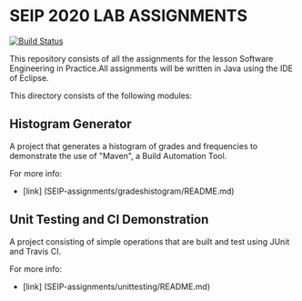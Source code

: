 # SEIP 2020 LAB ASSIGNMENTS
[![Build Status](https://travis-ci.com/pigirou/SEIP-assignments.svg?token=D4abBGiU23y1aU1FXZYy&branch=development)](https://travis-ci.com/pigirou/SEIP-assignments)

This repository consists of all the assignments for the lesson Software Engineering in Practice.All assignments will be written in Java using the IDE of Eclipse.

This directory consists of the following modules:

## Histogram Generator 

A project that generates a histogram of grades and frequencies to demonstrate the use of "Maven", a Build Automation Tool.

For more info:
- [link] (SEIP-assignments/gradeshistogram/README.md)

## Unit Testing and CI Demonstration

A project consisting of simple operations that are built and test using JUnit and Travis CI.

For more info:
- [link] (SEIP-assignments/unittesting/README.md)


 
 


